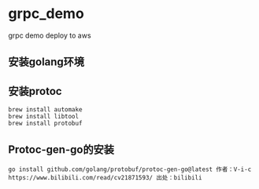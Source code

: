 # grpc_demo
grpc demo deploy to aws

## 安装golang环境

## 安装protoc

```shell
brew install automake
brew install libtool
brew install protobuf
```

## Protoc-gen-go的安装

```shell
go install github.com/golang/protobuf/protoc-gen-go@latest 作者：V-i-c https://www.bilibili.com/read/cv21871593/ 出处：bilibili
```

